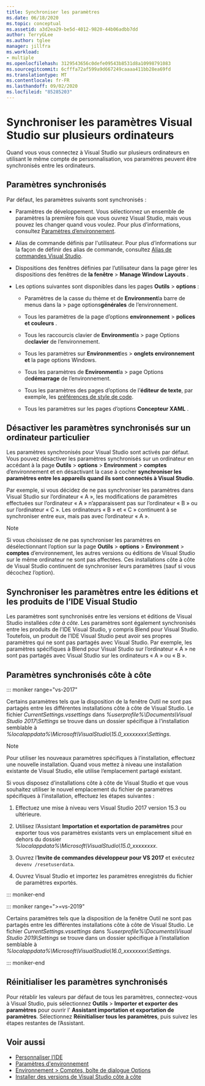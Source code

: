 ```yaml
---
title: Synchroniser les paramètres
ms.date: 06/18/2020
ms.topic: conceptual
ms.assetid: a3d2ea29-be5d-4012-9820-44b06adbb7dd
author: TerryGLee
ms.author: tglee
manager: jillfra
ms.workload:
- multiple
ms.openlocfilehash: 3129543656c0defe09543b8531d8a10998791083
ms.sourcegitcommit: 6cfffa72af599a9d667249caaaa411bb28ea69fd
ms.translationtype: MT
ms.contentlocale: fr-FR
ms.lasthandoff: 09/02/2020
ms.locfileid: "85285203"
---
```

# <a name="synchronize-visual-studio-settings-across-multiple-computers"></a>Synchroniser les paramètres Visual Studio sur plusieurs ordinateurs

Quand vous vous connectez à Visual Studio sur plusieurs ordinateurs en utilisant le même compte de personnalisation, vos paramètres peuvent être synchronisés entre les ordinateurs.

## <a name="synchronized-settings"></a>Paramètres synchronisés

Par défaut, les paramètres suivants sont synchronisés :

- Paramètres de développement. Vous sélectionnez un ensemble de paramètres la première fois que vous ouvrez Visual Studio, mais vous pouvez les changer quand vous voulez. Pour plus d’informations, consultez [Paramètres d’environnement](../ide/environment-settings.md).

- Alias de commande définis par l'utilisateur. Pour plus d’informations sur la façon de définir des alias de commande, consultez [Alias de commandes Visual Studio](../ide/reference/visual-studio-command-aliases.md).

- Dispositions des fenêtres définies par l’utilisateur dans la page gérer les dispositions des fenêtres de **la fenêtre**  >  **Manage Window Layouts** .

- Les options suivantes sont disponibles dans les pages **Outils**  >  **options** :

  - Paramètres de la casse du thème et de **Environment**la barre de menus dans la  >  page options**générales** de l’environnement.

  - Tous les paramètres de la page d’options **environnement**  >  **polices et couleurs** .

  - Tous les raccourcis clavier de **Environment**la  >  page Options de**clavier** de l’environnement.

  - Tous les paramètres sur **Environment**les  >  **onglets environnement et** la page options Windows.

  - Tous les paramètres de **Environment**la  >  page Options de**démarrage** de l’environnement.

  - Tous les paramètres des pages d’options de l’**éditeur de texte**, par exemple, les [préférences de style de code](code-styles-and-code-cleanup.md).

  - Tous les paramètres sur les pages d’options **Concepteur XAML** .

## <a name="turn-off-synchronized-settings-on-a-particular-computer"></a>Désactiver les paramètres synchronisés sur un ordinateur particulier

Les paramètres synchronisés pour Visual Studio sont activés par défaut. Vous pouvez désactiver les paramètres synchronisés sur un ordinateur en accédant à la page **Outils**  >  **options**  >  **Environment**  >  **comptes** d’environnement et en désactivant la case à cocher **synchroniser les paramètres entre les appareils quand ils sont connectés à Visual Studio**.

Par exemple, si vous décidez de ne pas synchroniser les paramètres dans Visual Studio sur l’ordinateur « A », les modifications de paramètres effectuées sur l’ordinateur « A » n’apparaissent pas sur l’ordinateur « B » ou sur l’ordinateur « C ». Les ordinateurs « B » et « C » continuent à se synchroniser entre eux, mais pas avec l’ordinateur « A ».

> [!NOTE]
> Si vous choisissez de ne pas synchroniser les paramètres en désélectionnant l’option sur la page **Outils**  >  **options**  >  **Environment**  >  **comptes** d’environnement, les autres versions ou éditions de Visual Studio sur le même ordinateur ne sont pas affectées. Ces installations côte à côte de Visual Studio continuent de synchroniser leurs paramètres (sauf si vous décochez l’option).

## <a name="synchronize-settings-across-visual-studio-ide-products-and-editions"></a>Synchroniser les paramètres entre les éditions et les produits de l’IDE Visual Studio

Les paramètres sont synchronisés entre les versions et éditions de Visual Studio installées *côte à côte*. Les paramètres sont également synchronisés entre les produits de l’IDE Visual Studio, y compris Blend pour Visual Studio. Toutefois, un produit de l’IDE Visual Studio peut avoir ses propres paramètres qui ne sont pas partagés avec Visual Studio. Par exemple, les paramètres spécifiques à Blend pour Visual Studio sur l’ordinateur « A » ne sont pas partagés avec Visual Studio sur les ordinateurs « A » ou « B ».

## <a name="side-by-side-synchronized-settings"></a>Paramètres synchronisés côte à côte

::: moniker range="vs-2017"

Certains paramètres tels que la disposition de la fenêtre Outil ne sont pas partagés entre les différentes installations côte à côte de Visual Studio. Le fichier *CurrentSettings.vssettings* dans *%userprofile%\Documents\Visual Studio 2017\Settings* se trouve dans un dossier spécifique à l’installation semblable à *%localappdata%\Microsoft\VisualStudio\15.0_xxxxxxxx\Settings*.

> [!NOTE]
> Pour utiliser les nouveaux paramètres spécifiques à l’installation, effectuez une nouvelle installation. Quand vous mettez à niveau une installation existante de Visual Studio, elle utilise l’emplacement partagé existant.

Si vous disposez d’installations côte à côte de Visual Studio et que vous souhaitez utiliser le nouvel emplacement du fichier de paramètres spécifiques à l’installation, effectuez les étapes suivantes :

1. Effectuez une mise à niveau vers Visual Studio 2017 version 15.3 ou ultérieure.

2. Utilisez l’Assistant **Importation et exportation de paramètres** pour exporter tous vos paramètres existants vers un emplacement situé en dehors du dossier *%localappdata%\Microsoft\VisualStudio\15.0_xxxxxxxx*.

3. Ouvrez l’**Invite de commandes développeur pour VS 2017** et exécutez `devenv /resetuserdata`.

1. Ouvrez Visual Studio et importez les paramètres enregistrés du fichier de paramètres exportés.

::: moniker-end

::: moniker range=">=vs-2019"

Certains paramètres tels que la disposition de la fenêtre Outil ne sont pas partagés entre les différentes installations côte à côte de Visual Studio. Le fichier *CurrentSettings.vssettings* dans *%userprofile%\Documents\Visual Studio 2019\Settings* se trouve dans un dossier spécifique à l’installation semblable à *%localappdata%\Microsoft\VisualStudio\16.0_xxxxxxxx\Settings*.

::: moniker-end

## <a name="reset-synchronized-settings"></a>Réinitialiser les paramètres synchronisés

Pour rétablir les valeurs par défaut de tous les paramètres, connectez-vous à Visual Studio, puis sélectionnez **Outils**  >  **Importer et exporter des paramètres** pour ouvrir l' **Assistant importation et exportation de paramètres**. Sélectionnez **Réinitialiser tous les paramètres**, puis suivez les étapes restantes de l’Assistant.

## <a name="see-also"></a>Voir aussi

- [Personnaliser l’IDE](../ide/personalizing-the-visual-studio-ide.md)
- [Paramètres d'environnement](../ide/environment-settings.md)
- [Environnement > Comptes, boîte de dialogue Options](reference/accounts-environment-options-dialog-box.md)
- [Installer des versions de Visual Studio côte à côte](../install/install-visual-studio-versions-side-by-side.md)
